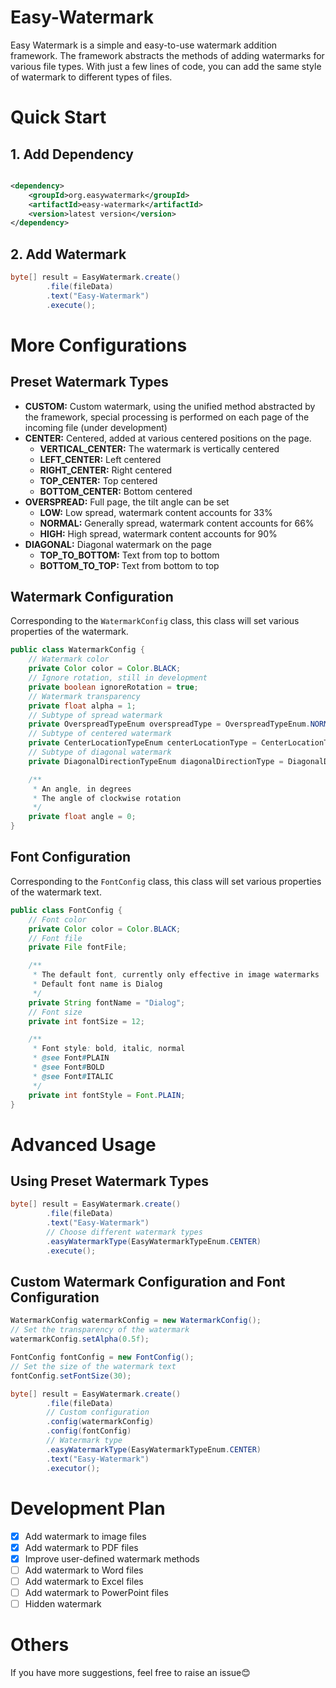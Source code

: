 # Easy-Watermark

Easy Watermark is a simple and easy-to-use watermark addition framework. The framework abstracts the methods of adding
watermarks for various file types. With just a few lines of code, you can add the same style of watermark to different
types of files.

# Quick Start

## 1. Add Dependency

```xml

<dependency>
    <groupId>org.easywatermark</groupId>
    <artifactId>easy-watermark</artifactId>
    <version>latest version</version>
</dependency>
```

## 2. Add Watermark

```java
byte[] result = EasyWatermark.create()
        .file(fileData)
        .text("Easy-Watermark")
        .execute();
```

# More Configurations

## Preset Watermark Types

- **CUSTOM:** Custom watermark, using the unified method abstracted by the framework, special processing is performed on
  each page of the incoming file (under development)
- **CENTER:** Centered, added at various centered positions on the page.
    - **VERTICAL_CENTER:** The watermark is vertically centered
    - **LEFT_CENTER:** Left centered
    - **RIGHT_CENTER:** Right centered
    - **TOP_CENTER:** Top centered
    - **BOTTOM_CENTER:** Bottom centered
- **OVERSPREAD:** Full page, the tilt angle can be set
    - **LOW:** Low spread, watermark content accounts for 33%
    - **NORMAL:** Generally spread, watermark content accounts for 66%
    - **HIGH:** High spread, watermark content accounts for 90%
- **DIAGONAL:** Diagonal watermark on the page
    - **TOP_TO_BOTTOM:** Text from top to bottom
    - **BOTTOM_TO_TOP:** Text from bottom to top

## Watermark Configuration

Corresponding to the `WatermarkConfig` class, this class will set various properties of the watermark.

```java
public class WatermarkConfig {
    // Watermark color
    private Color color = Color.BLACK;
    // Ignore rotation, still in development
    private boolean ignoreRotation = true;
    // Watermark transparency
    private float alpha = 1;
    // Subtype of spread watermark
    private OverspreadTypeEnum overspreadType = OverspreadTypeEnum.NORMAL;
    // Subtype of centered watermark
    private CenterLocationTypeEnum centerLocationType = CenterLocationTypeEnum.VERTICAL_CENTER;
    // Subtype of diagonal watermark
    private DiagonalDirectionTypeEnum diagonalDirectionType = DiagonalDirectionTypeEnum.TOP_TO_BOTTOM;

    /**
     * An angle, in degrees
     * The angle of clockwise rotation
     */
    private float angle = 0;
}
```

## Font Configuration

Corresponding to the `FontConfig` class, this class will set various properties of the watermark text.

```java
public class FontConfig {
    // Font color
    private Color color = Color.BLACK;
    // Font file
    private File fontFile;

    /**
     * The default font, currently only effective in image watermarks
     * Default font name is Dialog
     */
    private String fontName = "Dialog";
    // Font size
    private int fontSize = 12;

    /**
     * Font style: bold, italic, normal
     * @see Font#PLAIN
     * @see Font#BOLD
     * @see Font#ITALIC
     */
    private int fontStyle = Font.PLAIN;
}
```

# Advanced Usage

## Using Preset Watermark Types

```java
byte[] result = EasyWatermark.create()
        .file(fileData)
        .text("Easy-Watermark")
        // Choose different watermark types
        .easyWatermarkType(EasyWatermarkTypeEnum.CENTER)
        .execute();
```

## Custom Watermark Configuration and Font Configuration

```java
WatermarkConfig watermarkConfig = new WatermarkConfig();
// Set the transparency of the watermark
watermarkConfig.setAlpha(0.5f);

FontConfig fontConfig = new FontConfig();
// Set the size of the watermark text
fontConfig.setFontSize(30);

byte[] result = EasyWatermark.create()
        .file(fileData)
        // Custom configuration
        .config(watermarkConfig)
        .config(fontConfig)
        // Watermark type
        .easyWatermarkType(EasyWatermarkTypeEnum.CENTER)
        .text("Easy-Watermark")
        .executor();
```

# Development Plan

- [x] Add watermark to image files
- [x] Add watermark to PDF files
- [x] Improve user-defined watermark methods
- [ ] Add watermark to Word files
- [ ] Add watermark to Excel files
- [ ] Add watermark to PowerPoint files
- [ ] Hidden watermark

# Others

If you have more suggestions, feel free to raise an issue😊